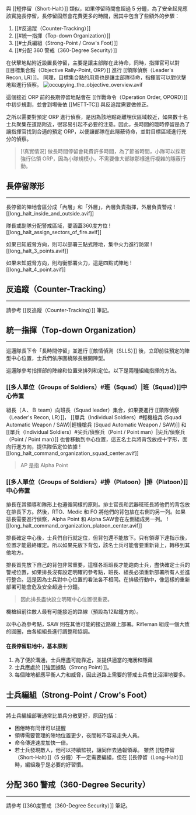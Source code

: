 與 [[短停留（Short-Halt）]] 類似，如果停留時間會超過 5 分鐘，為了安全起見應該實施長停留，長停留固然會花費更多的時間，因其中包含了些額外的步驟：
1. [[#反追蹤（Counter-Tracking）]]
2. [[#統一指揮（Top-down Organization）]]
3. [[#士兵編組（Strong-Point / Crow's Foot）]]
4. [[#分配 360 警戒（360-Degree Security）]]

在伏擊地點附近設置長停留，主要是讓主部隊在此待命，同時，指揮官可以對 [[目標集合點（Objective Rally-Point, ORP）]] 進行 [[領隊偵察（Leader's Recon, LR）]]。
同理，目標集合點的用意也是讓主部隊待命，指揮官可以對伏擊地點進行偵察。
![occupying_the_objective_overview.avif](occupying_the_objective_overview.avif)

這個接近 ORP 前的長期停留地點會在 [[作戰命令（Operation Order, OPORD）]] 中初步規劃，並會到場後依 [[METT-TC]] 與反追蹤需要做修正。

之所以需要對預定 ORP 進行偵察，是因為該地點距離埋伏區域較近，如果數十名士兵聚集在道路附近，很容易引起不必要的注意。因此，長時間的臨時停留是為了讓指揮官找到合適的預定 ORP，以便讓部隊在此隱蔽待命，並對目標區域進行充分的偵察。

> [!真實情況]
>做長時間停留會耗費許多時間，為了節省時間，小隊可以採取強行佔領 ORP，因為小隊規模小，不需要像大部隊那樣進行複雜的隱蔽行動。

## 長停留隊形
---
長停留的陣地會區分成「內層」和「外層」，內層負責指揮，外層負責警戒
![[long_halt_inside_and_outside.avif]]

隊長或副隊分配警戒區域，要涵蓋360度方位
![[long_halt_assign_sectors_of_fire.avif]]

如果已知威脅方向，則可以部署三點式陣地，集中火力進行防禦
![[long_halt_3_points.avif]]

如果未知威脅方向，則均衡部署火力，這是四點式陣地
![[long_halt_4_point.avif]]

## 反追蹤（Counter-Tracking）
---
請參考 [[反追蹤（Counter-Tracking）]] 筆記。

## 統一指揮（Top-down Organization）
---
巡邏隊長下令「長時間停留」並進行 [[敵情偵測（SLLS）]] 後，立即前往預定的陣型中心位置，士兵們依序圍繞隊長展開陣型。

巡邏隊參考指揮部的陣線和位置來排列和定位。以下是兩種組織指揮的方法。
### [[多人單位（Groups of Soldiers）#班（Squad）|班（Squad）]]中心佈置
組長（Ａ、Ｂ team）向班長（Squad leader）集合，如果要進行 [[領隊偵察（Leader's Recon, LR）]]， [[單兵（Individual Soldiers）#輕機槍兵 (Squad Automatic Weapon / SAW)|輕機槍兵 (Squad Automatic Weapon / SAW)]] 和 [[單兵（Individual Soldiers）#尖兵/偵察兵（Point / Point man）|尖兵/偵察兵（Point / Point man）]] 也會移動到中心位置，這五名士兵將背包放成十字形，面向行進方向，提供隊伍定位依據
![[long_halt_command_organization_squad_center.avif]]
> AP 是指 Alpha Point

### [[多人單位（Groups of Soldiers）#排（Platoon）|排（Platoon）]]中心佈置
排長在其領導和隊形上也遵循同樣的原則。排士官長和武器班班長將他們的背包放在排長下方。然後，RTO、Medic 和 FO 將他們的背包放在右側的另一列。如果排長需要進行偵察，Alpha Point 和 Alpha SAW會在左側組成另一列。
![[long_halt_command_organization_platoon_center.avif]]

排長確定中心後，士兵們自行就定位，但背包還不能放下。只有領導下達指示後，位置才能最終確定。所以如果先放下背包，該名士兵可能會要重新背上，轉移到其他地方。

排長首先放下自己的背包非常重要，這樣各班班長才能跑向士兵，盡快確定士兵的警戒位置，如果排長沒有設定明確的參考點，班長、組長必須重新部署所有人並進行整合。這是因為士兵對中心位置的看法各不相同。在排級行動中，像這樣的重新部署可能會危及安全超過十分鐘。

> 因此排長盡快設立明確中心位置很重要。

機槍組前往敵人最有可能接近的路線（預設為12點鐘方向）。

以中心為參考點，SAW 則在其他可能的接近路線上部署。Rifleman 組成一個大致的圓圈，由各組組長進行調整和協調。

#### 在長停留駐地中，基本原則
1. 為了便於溝通，士兵應盡可能靠近，並提供適當的掩護和隱藏
2. 士兵應處於 [[強固據點（Strong Point）]]。
3. 每個陣地都應平衡人力和威脅，因此道路上需要的警戒士兵會比沼澤地要多。

## 士兵編組（Strong-Point / Crow's Foot）
---
將士兵編組部署通常比單兵分散更好，原因包括：
- 困倦時有同伴可以提醒
- 領導需要管理的陣地位置更少，夜間較不容易走失人員。
- 命令傳達速度加快一倍。
- 若士兵發現敵人，他可以持續監視，讓同伴去通報領導。
雖然 [[短停留（Short-Halt）]]（5 分鐘）不一定需要編組，但在 [[長停留（Long-Halt）]] 時，編組幾乎是必要的好習慣。

## 分配 360 警戒（360-Degree Security）
---
請參考 [[360度警戒（360-Degree Security）]] 筆記。